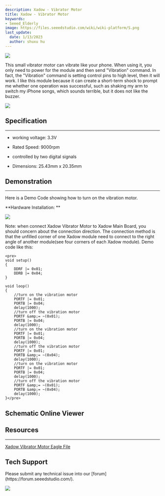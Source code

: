```yaml
---
description: Xadow - Vibrator Motor
title: Xadow - Vibrator Motor
keywords:
- Seeed_Elderly
image: https://files.seeedstudio.com/wiki/wiki-platform/S.png
last_update:
  date: 1/13/2023
  author: shuxu hu
---
```

![](https://files.seeedstudio.com/wiki/Xadow_Vibrator_Motor/img/Vibration_Motor_01.jpg)

This small vibrator motor can vibrate like your phone. When using it, you only need to power for the module and then send "Vibration" command. In fact, the "Vibration" command is setting control pins to high level, then it will work. I like this module because it can create a short-term shock to prompt me whether one operation was successful, such as shaking my arm to switch my iPhone songs, which sounds terrible, but it does not like the buzzer.

[![](https://files.seeedstudio.com/wiki/Seeed-WiKi/docs/images/300px-Get_One_Now_Banner-ragular.png)](https://www.seeedstudio.com/Xadow-Vibration-Motor-p-1517.html)


##  Specification
---
*   working voltage: 3.3V

*   Rated Speed: 9000rpm

*   controlled by two digital signals

*   Dimensions: 25.43mm x 20.35mm

##  Demonstration
---
Here is a Demo Code showing how to turn on the vibration motor.

**Hardware Installation: **

![](https://files.seeedstudio.com/wiki/Xadow_Vibrator_Motor/img/XadowVibration.jpg)

Note: when connect Xadow Vibrator Motor to Xadow Main Board, you should concern about the connection direction. The connection method is that the unfilled corner of one Xadow module need to connect to the right angle of another module(see four corners of each Xadow module).
Demo code like this:
```
<pre>
void setup()
{
    DDRF |= 0x01;
    DDRB |= 0x04;
}

void loop()
{
    //turn on the vibration motor
    PORTF |= 0x01;
    PORTB |= 0x04;
    delay(1000);
    //turn off the vibration motor
    PORTF &amp;= ~(0x01);
    PORTB |= 0x04;
    delay(1000);
    //turn on the vibration motor
    PORTF |= 0x01;
    PORTB |= 0x04;
    delay(1000);
    //turn off the vibration motor
    PORTF |= 0x01;
    PORTB &amp;= ~(0x04);
    delay(1000);
    //turn on the vibration motor
    PORTF |= 0x01;
    PORTB |= 0x04;
    delay(1000);
    //turn off the vibration motor
    PORTF &amp;= ~(0x01);
    PORTB &amp;= ~(0x04);
    delay(1000);
}</pre>
```


## Schematic Online Viewer

<div className="altium-ecad-viewer" data-project-src="https://files.seeedstudio.com/wiki/Xadow_Vibrator_Motor/res/Xadow_Vibrator.zip" style={{borderRadius: '0px 0px 4px 4px', height: 500, borderStyle: 'solid', borderWidth: 1, borderColor: 'rgb(241, 241, 241)', overflow: 'hidden', maxWidth: 1280, maxHeight: 700, boxSizing: 'border-box'}}>
</div>


##  Resources
---
[Xadow Vibrator Motor Eagle File](https://files.seeedstudio.com/wiki/Xadow_Vibrator_Motor/res/Xadow_Vibrator.zip)

## Tech Support
<div>
  Please submit any technical issue into our [forum](https://forum.seeedstudio.com/). <br /><p style={{textAlign: 'center'}}><a href="https://www.seeedstudio.com/act-4.html?utm_source=wiki&utm_medium=wikibanner&utm_campaign=newproducts" target="_blank"><img src="https://files.seeedstudio.com/wiki/Wiki_Banner/new_product.jpg" /></a></p>
</div>
